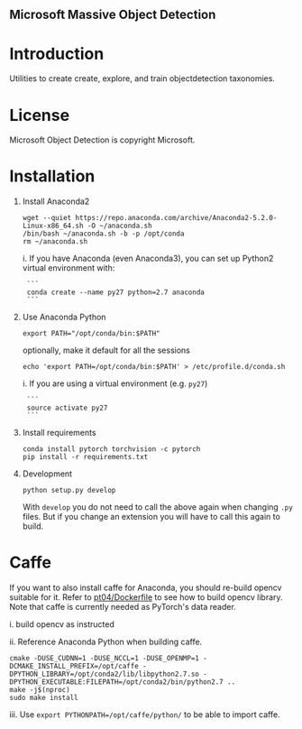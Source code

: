 Microsoft Massive Object Detection
------------


Introduction
============

Utilities to create create, explore, and train objectdetection taxonomies.

License
============
Microsoft Object Detection is copyright Microsoft.

Installation
============

1. Install Anaconda2
    ```
    wget --quiet https://repo.anaconda.com/archive/Anaconda2-5.2.0-Linux-x86_64.sh -O ~/anaconda.sh
    /bin/bash ~/anaconda.sh -b -p /opt/conda
    rm ~/anaconda.sh
    ```
    
    i. If you have Anaconda (even Anaconda3), you can set up Python2 virtual environment with:
        
        ```
        conda create --name py27 python=2.7 anaconda
        ```

2. Use Anaconda Python
    ```
    export PATH="/opt/conda/bin:$PATH"
    ```
    optionally, make it default for all the sessions
    ```
    echo 'export PATH=/opt/conda/bin:$PATH' > /etc/profile.d/conda.sh
    ```
    
    i. If you are using a virtual environment (e.g. `py27`)
        
        ```
        source activate py27
        ```
  
3. Install requirements
    ```
    conda install pytorch torchvision -c pytorch
    pip install -r requirements.txt
    ```

4. Development

    ```
    python setup.py develop
    ```
    With `develop` you do not need to call the above again when changing `.py` 
    files. But if you change an extension you will have to call this again to build.

Caffe
===========
If you want to also install caffe for Anaconda, you should re-build opencv suitable for it. 
   Refer to [pt04/Dockerfile](docker/pt04/Dockerfile) to see how to build opencv library.
   Note that caffe is currently needed as PyTorch's data reader.
   
   i. build opencv as instructed
    
   ii. Reference Anaconda Python when building caffe.
   ```
   cmake -DUSE_CUDNN=1 -DUSE_NCCL=1 -DUSE_OPENMP=1 -DCMAKE_INSTALL_PREFIX=/opt/caffe -DPYTHON_LIBRARY=/opt/conda2/lib/libpython2.7.so -DPYTHON_EXECUTABLE:FILEPATH=/opt/conda2/bin/python2.7 ..
   make -j$(nproc)
   sudo make install 
   ```    
 
   iii. Use `export PYTHONPATH=/opt/caffe/python/` to be able to import caffe.
